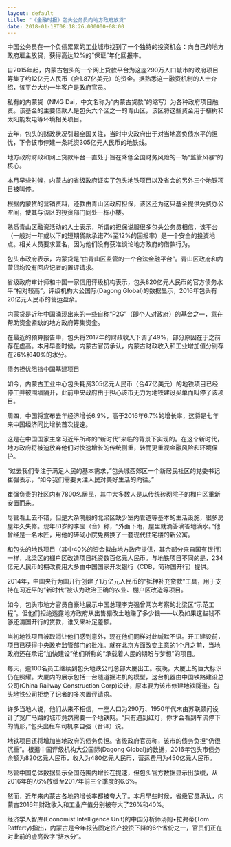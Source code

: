 ```yaml
---
layout: default
title: "《金融时报》包头公务员向地方政府放贷"
date: 2018-01-18T08:18:26.000000+08:00
---
```


中国公务员在一个负债累累的工业城市找到了一个独特的投资机会：向自己的地方政府雇主放贷，获得高达12%的“保证”年化回报率。

自2015年起，内蒙古包头的一个网上贷款平台为这座290万人口城市的政府项目筹集了约12亿元人民币（合1.87亿美元）的资金。据熟悉这一融资机制的人士介绍，该平台大约一半客户是政府官员。

私有的内蒙贷（NMG Dai，中文名称为“内蒙古贷款”的缩写）为各种政府项目融资。该基金的主要借款人是包头六个区之一的青山区，该区将这些资金用于植树和太阳能发电等环境相关项目。

去年，包头的财政状况引起全国关注，当时中央政府出于对当地高负债水平的担忧，下令该市停建一条耗资305亿元人民币的地铁线。

地方政府财政和网上贷款平台一直处于旨在降低全国财务风险的一场“监管风暴”的核心。

本月早些时候，内蒙古的省级政府证实了包头地铁项目以及省会的另外三个地铁项目被叫停。

根据内蒙贷的营销资料，还款由青山区政府担保，该区还为这只基金提供免费办公空间，使其与该区的投资部门同处一栋小楼。

熟悉青山区融资活动的人士表示，所谓的担保说服很多包头公务员相信，该平台（一般对一年或以下的短期贷款承诺7%至12%的回报率）是一个安全的投资地点。相关人员要求匿名，因为他们没有获准谈论地方政府的借款行为。

包头市政府表示，内蒙贷是“由青山区监管的一个合法金融平台”。青山区政府和内蒙贷均没有回应记者的置评请求。

省级政府审计师和中国一家信用评级机构表示，包头820亿元人民币的官方债务水平“相对较高”。评级机构大公国际(Dagong Global)的数据显示，2016年包头有20亿元人民币的营运盈余。

内蒙贷是近年中国涌现出来的一些自称“P2G”（即个人对政府）的基金之一，意在帮助资金紧缺的地方政府筹集资金。

在最近的预算报告中，包头将2017年的财政收入下调了49%，部分原因在于之前存在虚高。本月早些时候，内蒙古官员承认，内蒙古财政收入和工业增加值分别存在26%和40%的水分。

债务担忧阻挡中国基建项目

如今，内蒙古工业中心包头耗资305亿元人民币（合47亿美元）的地铁项目已经停工并被围墙隔开，此前中央政府由于担心该市无力为地铁建设买单而叫停了该项目。

周四，中国将宣布去年经济增长6.9%，高于2016年6.7%的增长率，这将是七年来中国经济同比增长首次提速。

这是在中国国家主席习近平所称的“新时代”来临的背景下实现的。在这个新时代，地方政府将被迫放弃他们对快速增长的传统侧重，转而更重视金融风险和环境保护。

“过去我们专注于满足人民的基本需求，”包头城西郊区一个新居民社区的党委书记崔强表示，“如今我们需要关注人民对美好生活的向往。”

崔强负责的社区内有7800名居民，其中大多数人是从传统砖砌院子的棚户区重新安置而来。

尽管看上去不错，但是大杂院般的北梁区缺少室内管道等基本的生活设施，很多房屋年久失修。现年81岁的李宝（音）称，“外面下雨，屋里就滴答滴答地滴水。”他曾经是一名木匠，用他的砖砌小院免费换了一套现代住宅楼的新公寓。

和包头的地铁项目（其中40%的资金拟由地方政府提供，其余部分来自国有银行）一样，北梁区的棚户区改造项目耗资数百亿元人民币。与地铁项目不同的是，234亿元人民币的棚改费用大多由中国国家开发银行（CDB，简称国开行）提供。

2014年，中国央行为国开行创建了1万亿元人民币的“抵押补充贷款”工具，用于支持在习近平的“新时代”被认为政治正确的农业、棚户区改造等项目。

如今，包头市地方官员自豪地展示中国总理李克强曾两次考察的北梁区“示范工程”。但他们拒绝透露地方政府从出售棚改土地赚了多少钱——以及如果这些钱不够还清国开行的贷款，谁又来补足差额。

当初地铁项目被取消让他们感到意外，现在他们同样对此缄默不语。开工建设前，项目已获得中央政府监管部门的批准。就在北京方面改变主意的1个月之前，当地政府还在承诺“加快建设”他们所称的“承载着人民的期盼与梦想”的项目。

每天，逾100名员工继续到包头地跌公司总部大厦出工。夜晚，大厦上的巨大标识仍在照耀。大厦内的展示包括一台隧道掘进机的模型，这台机器由中国铁路建设总公司(China Railway Construction Corp)设计，原本要为该市修建地铁隧道。包头地铁公司拒绝了记者的多次置评请求。

许多当地人说，他们从来不相信，一座人口为290万、1950年代末由苏联顾问设计了宽广马路的城市竟然需要一个地铁网。“只有遇到红灯，你才会看到车流停下的情形，”包头出租车司机李自强（音译）说。

地铁项目还将增加当地政府的债务负担。省级政府官员称，该市的债务负担“仍很沉重”。根据中国评级机构大公国际(Dagong Global)的数据，2016年包头市债务余额为820亿元人民币，收入为480亿元人民币，营运费用为450亿元人民币。

尽管中国总体数据显示全国范围内增长在提速，但包头官方数据显示出放缓，从2016年的7.6%放缓至2017年前三个季度的6.6%。

然而，近年来内蒙古各地的增长率都被夸大了。本月早些时候，省级官员承认，内蒙古2016年财政收入和工业产值分别被夸大了26%和40%。

经济学人智库(Economist Intelligence Unit)的中国分析师汤姆•拉弗蒂(Tom Rafferty)指出，内蒙古是今年报告固定资产投资下降的6个省份之一，官员们正在对此前的虚高数字“挤水分”。

